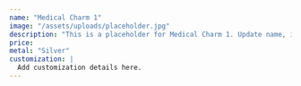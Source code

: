 ```yaml
---
name: "Medical Charm 1"
image: "/assets/uploads/placeholder.jpg"
description: "This is a placeholder for Medical Charm 1. Update name, image, price, and description in CMS."
price:
metal: "Silver"
customization: |
  Add customization details here.
---
```

